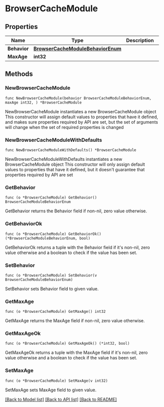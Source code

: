 # BrowserCacheModule

## Properties

Name | Type | Description | Notes
------------ | ------------- | ------------- | -------------
**Behavior** | [**BrowserCacheModuleBehaviorEnum**](BrowserCacheModuleBehaviorEnum.md) |  | 
**MaxAge** | **int32** |  | 

## Methods

### NewBrowserCacheModule

`func NewBrowserCacheModule(behavior BrowserCacheModuleBehaviorEnum, maxAge int32, ) *BrowserCacheModule`

NewBrowserCacheModule instantiates a new BrowserCacheModule object
This constructor will assign default values to properties that have it defined,
and makes sure properties required by API are set, but the set of arguments
will change when the set of required properties is changed

### NewBrowserCacheModuleWithDefaults

`func NewBrowserCacheModuleWithDefaults() *BrowserCacheModule`

NewBrowserCacheModuleWithDefaults instantiates a new BrowserCacheModule object
This constructor will only assign default values to properties that have it defined,
but it doesn't guarantee that properties required by API are set

### GetBehavior

`func (o *BrowserCacheModule) GetBehavior() BrowserCacheModuleBehaviorEnum`

GetBehavior returns the Behavior field if non-nil, zero value otherwise.

### GetBehaviorOk

`func (o *BrowserCacheModule) GetBehaviorOk() (*BrowserCacheModuleBehaviorEnum, bool)`

GetBehaviorOk returns a tuple with the Behavior field if it's non-nil, zero value otherwise
and a boolean to check if the value has been set.

### SetBehavior

`func (o *BrowserCacheModule) SetBehavior(v BrowserCacheModuleBehaviorEnum)`

SetBehavior sets Behavior field to given value.


### GetMaxAge

`func (o *BrowserCacheModule) GetMaxAge() int32`

GetMaxAge returns the MaxAge field if non-nil, zero value otherwise.

### GetMaxAgeOk

`func (o *BrowserCacheModule) GetMaxAgeOk() (*int32, bool)`

GetMaxAgeOk returns a tuple with the MaxAge field if it's non-nil, zero value otherwise
and a boolean to check if the value has been set.

### SetMaxAge

`func (o *BrowserCacheModule) SetMaxAge(v int32)`

SetMaxAge sets MaxAge field to given value.



[[Back to Model list]](../README.md#documentation-for-models) [[Back to API list]](../README.md#documentation-for-api-endpoints) [[Back to README]](../README.md)


